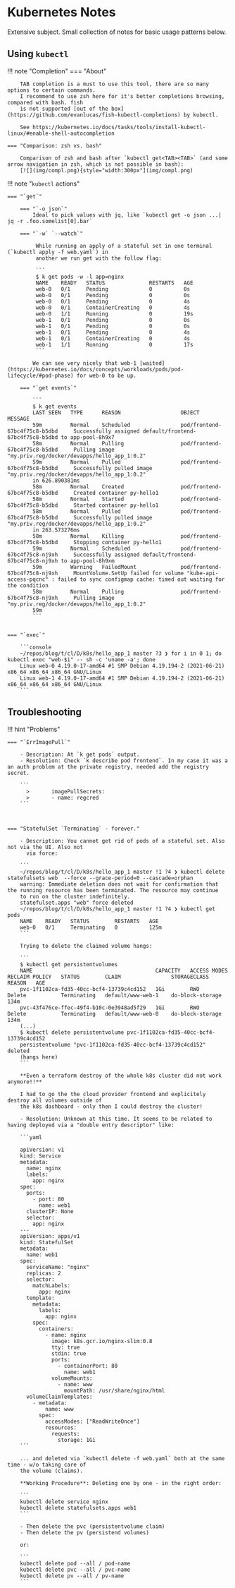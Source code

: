 # Kubernetes Notes

Extensive subject. Small collection of notes for basic usage patterns below.

## Using `kubectl`

!!! note "Completion"
    === "About"

        TAB completion is a must to use this tool, there are so many options to certain commands.
        I recommend to use zsh here for it's better completions browsing, compared with bash. fish
        is not supported [out of the box](https://github.com/evanlucas/fish-kubectl-completions) by kubectl.

        See https://kubernetes.io/docs/tasks/tools/install-kubectl-linux/#enable-shell-autocompletion
    
    === "Comparison: zsh vs. bash" 
        
        Comparison of zsh and bash after `kubectl get<TAB><TAB>` (and some arrow navigation in zsh, which is not possible in bash):
        [![](img/compl.png){style="width:300px"](img/compl.png)

!!! note "`kubectl` actions"


    === "`get`"

        === "`-o json`"
            Ideal to pick values with jq, like `kubectl get -o json ...| jq -r .foo.somelist[0].bar`

        === "`-w` `--watch`"

             While running an apply of a stateful set in one terminal (`kubectl apply -f web.yaml`) in
             another we run get with the follow flag:
 
             ```
             $ k get pods -w -l app=nginx                           
             NAME    READY   STATUS              RESTARTS   AGE
             web-0   0/1     Pending             0          0s
             web-0   0/1     Pending             0          0s
             web-0   0/1     Pending             0          4s
             web-0   0/1     ContainerCreating   0          4s
             web-0   1/1     Running             0          19s
             web-1   0/1     Pending             0          0s
             web-1   0/1     Pending             0          0s
             web-1   0/1     Pending             0          4s
             web-1   0/1     ContainerCreating   0          4s
             web-1   1/1     Running             0          17s
             ```
            
            We can see very nicely that web-1 [waited](https://kubernetes.io/docs/concepts/workloads/pods/pod-lifecycle/#pod-phase) for web-0 to be up.

        === "`get events`"

            ```
            $ k get events 
            LAST SEEN   TYPE      REASON                   OBJECT                            MESSAGE
            59m         Normal    Scheduled                pod/frontend-67bc4f75c8-b5dbd     Successfully assigned default/frontend-67bc4f75c8-b5dbd to app-pool-8h9x7
            58m         Normal    Pulling                  pod/frontend-67bc4f75c8-b5dbd     Pulling image "my.priv.reg/docker/devapps/hello_app_1:0.2"
            59m         Normal    Pulled                   pod/frontend-67bc4f75c8-b5dbd     Successfully pulled image "my.priv.reg/docker/devapps/hello_app_1:0.2"
            in 626.890381ms
            58m         Normal    Created                  pod/frontend-67bc4f75c8-b5dbd     Created container py-hello1
            58m         Normal    Started                  pod/frontend-67bc4f75c8-b5dbd     Started container py-hello1
            58m         Normal    Pulled                   pod/frontend-67bc4f75c8-b5dbd     Successfully pulled image "my.priv.reg/docker/devapps/hello_app_1:0.2"
            in 263.573276ms
            58m         Normal    Killing                  pod/frontend-67bc4f75c8-b5dbd     Stopping container py-hello1
            59m         Normal    Scheduled                pod/frontend-67bc4f75c8-nj9xh     Successfully assigned default/frontend-67bc4f75c8-nj9xh to app-pool-8h9xm
            59m         Warning   FailedMount              pod/frontend-67bc4f75c8-nj9xh     MountVolume.SetUp failed for volume "kube-api-access-pqcnc" : failed to sync configmap cache: timed out waiting for the condition
            58m         Normal    Pulling                  pod/frontend-67bc4f75c8-nj9xh     Pulling image "my.priv.reg/docker/devapps/hello_app_1:0.2"
            59m
            ```


    === "`exec`"

        ```console
        ~/repos/blog/t/cl/D/k8s/hello_app_1 master ?3 ❯ for i in 0 1; do kubectl exec "web-$i" -- sh -c 'uname -a'; done
        Linux web-0 4.19.0-17-amd64 #1 SMP Debian 4.19.194-2 (2021-06-21) x86_64 x86_64 x86_64 GNU/Linux
        Linux web-1 4.19.0-17-amd64 #1 SMP Debian 4.19.194-2 (2021-06-21) x86_64 x86_64 x86_64 GNU/Linux
        ```


## Troubleshooting


!!! hint "Problems"

    === "`ErrImagePull`"

        - Description: At `k get pods` output.
        - Resolution: Check `k describe pod frontend`. In my case it was a an auth problem at the private registry, needed add the registry secret.
          
        ```
          >       imagePullSecrets:
          >       - name: regcred
        ```



    === "StatefulSet `Terminating` - forever."

        - Description: You cannot get rid of pods of a stateful set. Also not via the UI. Also not
          via force:

        ```
        ~/repos/blog/t/cl/D/k8s/hello_app_1 master !1 ?4 ❯ kubectl delete statefulsets web  --force --grace-period=0 --cascade=orphan
        warning: Immediate deletion does not wait for confirmation that the running resource has been terminated. The resource may continue
        to run on the cluster indefinitely.
        statefulset.apps "web" force deleted
        ~/repos/blog/t/cl/D/k8s/hello_app_1 master !1 ?4 ❯ kubectl get pods   
        NAME    READY   STATUS        RESTARTS   AGE
        web-0   0/1     Terminating   0          125m
        ```
        
        Trying to delete the claimed volume hangs:

        ```
        $ kubectl get persistentvolumes
        NAME                                       CAPACITY   ACCESS MODES   RECLAIM POLICY   STATUS        CLAIM                STORAGECLASS       REASON   AGE
        pvc-1f1102ca-fd35-40cc-bcf4-13739c4cd152   1Gi        RWO            Delete           Terminating   default/www-web-1    do-block-storage            134m
        pvc-43f476ce-ffec-49f4-b10c-0e3948ad5f29   1Gi        RWO            Delete           Terminating   default/www-web-0    do-block-storage            134m
        (...)
        $ kubectl delete persistentvolume pvc-1f1102ca-fd35-40cc-bcf4-13739c4cd152
        persistentvolume "pvc-1f1102ca-fd35-40cc-bcf4-13739c4cd152" deleted
        (hangs here)
        ```

        **Even a terraform destroy of the whole k8s cluster did not work anymore!!**

        I had to go the the cloud provider frontend and explicitely destroy all volumes outside of
        the k8s dashboard - only then I could destroy the cluster!

        - Resolution: Unknown at this time. It seems to be related to having deployed via a "double entry descriptor" like:

        ```yaml

        apiVersion: v1
        kind: Service
        metadata:
          name: nginx
          labels:
            app: nginx
        spec:
          ports:
            - port: 80
              name: web1
          clusterIP: None
          selector:
            app: nginx
        ---
        apiVersion: apps/v1
        kind: StatefulSet
        metadata:
          name: web1
        spec:
          serviceName: "nginx"
          replicas: 2
          selector:
            matchLabels:
              app: nginx
          template:
            metadata:
              labels:
                app: nginx
            spec:
              containers:
                - name: nginx
                  image: k8s.gcr.io/nginx-slim:0.8
                  tty: true
                  stdin: true
                  ports:
                    - containerPort: 80
                      name: web1
                  volumeMounts:
                    - name: www
                      mountPath: /usr/share/nginx/html
          volumeClaimTemplates:
            - metadata:
                name: www
              spec:
                accessModes: ["ReadWriteOnce"]
                resources:
                  requests:
                    storage: 1Gi
        ```

        ... and deleted via `kubectl delete -f web.yaml` both at the same time - w/o taking care of
        the volume (claims).

        **Working Procedure**: Deleting one by one - in the right order:

        ```
        kubectl delete service nginx
        kubectl delete statefulsets.apps web1
        ```

        - Then delete the pvc (persistentvolume claim)
        - Then delete the pv (persistend volumes)

        or:

        ```
        kubectl delete pod --all / pod-name
        kubectl delete pvc --all / pvc-name
        kubectl delete pv --all / pv-name
        ```


